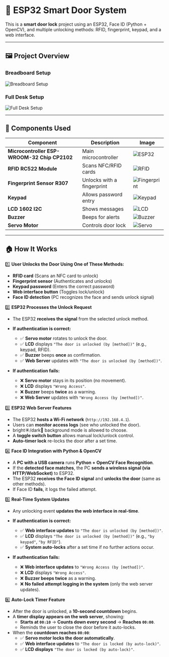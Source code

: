 # 🚪 ESP32 Smart Door System
This is a **smart door lock** project using an ESP32, Face ID (Python + OpenCV), and multiple unlocking methods: RFID, fingerprint, keypad, and a web interface.

---
## 🖼️ Project Overview

### Breadboard Setup
![Breadboard Setup](https://github.com/Hotsunlok/ESP32-smart-door-system/blob/9c6adecdadc2188d5d92d883d73e239462644fc8/EACBA9AD-779E-45AD-859F-B7F50C0F657A.jpg)

### Full Desk Setup
![Full Desk Setup](https://github.com/Hotsunlok/ESP32-smart-door-system/blob/504fe93a245971ee61a8f2bdae0d332685c17fb9/IMG_9987.jpg)

---

## 🔧 Components Used
| Component | Description | Image |
|-----------|------------|-------|
| **Microcontroller ESP-WROOM-32 Chip CP2102** | Main microcontroller | ![ESP32](https://github.com/Hotsunlok/ESP32-smart-door-system/blob/482a508ad48384088fca2f66ab7106a4a5123ace/IMG_8218.jpg) |
| **RFID RC522 Module** | Scans NFC/RFID cards | ![RFID](https://github.com/Hotsunlok/ESP32-smart-door-system/blob/c5b92e1e99c90cc05f0fa6ddd7725cabe4d1019b/IMG_8212.jpg) |
| **Fingerprint Sensor R307** | Unlocks with a fingerprint | ![Fingerprint](https://github.com/Hotsunlok/ESP32-smart-door-system/blob/421966717244247ce77089965ba3aca17e2ff172/IMG_8226.jpg) |
| **Keypad** | Allows password entry | ![Keypad](https://github.com/Hotsunlok/ESP32-smart-door-system/blob/4478092b2e4120dc1fb2c60b1cf059ac32181918/IMG_8211.jpg) |
| **LCD 1602 I2C** | Shows messages | ![LCD](https://github.com/Hotsunlok/ESP32-smart-door-system/blob/ad300b9bc206309a1d03f3c098b7372628aceaa9/IMG_8222.jpg) |
| **Buzzer** | Beeps for alerts | ![Buzzer](https://github.com/Hotsunlok/ESP32-smart-door-system/blob/68672755558138dd45b397e85a5573a357a4886c/IMG_8230.jpg) |
| **Servo Motor** | Controls door lock | ![Servo](https://github.com/Hotsunlok/ESP32-smart-door-system/blob/e0d2e725ebff193361b7f4becfa9c9968e0833a8/B7D6B00C-865B-4646-9274-3ECE02B5C609.jpg) |

---
## 🏠 How It Works

1️⃣ **User Unlocks the Door Using One of These Methods:**
   - **RFID card** (Scans an NFC card to unlock)
   - **Fingerprint sensor** (Authenticates and unlocks)
   - **Keypad password** (Enters the correct password)
   - **Web interface button** (Toggles lock/unlock)
   - **Face ID detection** (PC recognizes the face and sends unlock signal)

2️⃣ **ESP32 Processes the Unlock Request**
- The ESP32 **receives the signal** from the selected unlock method.
- **If authentication is correct:**
  - ✅ **Servo motor** rotates to unlock the door.
  - ✅ **LCD** displays `"The door is unlocked (by [method])"` (e.g., keypad, RFID).
  - ✅ **Buzzer** beeps **once** as confirmation.
  - ✅ **Web Server** updates with `"The door is unlocked (by [method])"`.

- **If authentication fails:**
  - ❌ **Servo motor** stays in its position (no movement).
  - ❌ **LCD** displays `"Wrong Access"`.
  - ❌ **Buzzer** beeps **twice** as a warning.
  - ❌ **Web Server** updates with `"Wrong Access (by [method])"`.


3️⃣ **ESP32 Web Server Features**
   - The ESP32 **hosts a Wi-Fi network** (`http://192.168.4.1`).
   - Users can **monitor access logs** (see who unlocked the door).
   - bright☀️/dark🌙 background mode is allowed to choose.
   - A **toggle switch button** allows manual lock/unlock control.
   - **Auto-timer lock** re-locks the door after a set time.

4️⃣ **Face ID Integration with Python & OpenCV**
   - A **PC with a USB camera** runs **Python + OpenCV Face Recognition**.
   - If the **detected face matches**, the PC **sends a wireless signal (via HTTP/WebSocket)** to ESP32.
   - The ESP32 **receives the Face ID signal** and **unlocks the door** (same as other methods).
   - If Face ID **fails**, it logs the failed attempt.

5️⃣ **Real-Time System Updates**
- Any unlocking event **updates the web interface in real-time**.
  
- **If authentication is correct:**
  - ✅ **Web interface updates** to `"The door is unlocked (by [method])"`.
  - ✅ **LCD** displays `"The door is unlocked (by [method])"` (e.g., `"by keypad"`, `"by RFID"`).
  - ✅ **System auto-locks** after a set time if no further actions occur.

- **If authentication fails:**
  - ❌ **Web interface updates** to `"Wrong Access (by [method])"`.
  - ❌ **LCD** displays `"Wrong Access"`.
  - ❌ **Buzzer beeps twice** as a warning.
  - ❌ **No failed attempt logging in the system** (only the web server updates).
 
6️⃣ **Auto-Lock Timer Feature**
- After the door is unlocked, a **10-second countdown** begins.
- A **timer display appears on the web server**, showing:
  - **Starts at `00:10`** → **Counts down every second** → **Reaches `00:00`**.
  - Reminds the user to close the door before it auto-locks.
- When the **countdown reaches `00:00`**:
  - ✅ **Servo motor locks the door automatically**.
  - ✅ **Web interface updates** to `"The door is locked (by auto-lock)"`.
  - ✅ **LCD displays** `"The door is locked (by auto-lock)"`.



